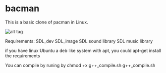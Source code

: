 bacman
======

This is a basic clone of pacman in Linux.

![alt tag](https://github.com/nsetobol/bacman/blob/master/screenshot_pacman.png)

Requirements:
SDL_dev
SDL_image
SDL sound library
SDL music library

if you have linux Ubuntu a deb like system with apt, you could apt-get install the requirements

You can compile by runing by 
chmod +x g++_compile.sh
g++_compile.sh




